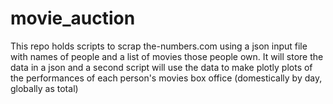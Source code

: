 # movie_auction
This repo holds scripts to scrap the-numbers.com using a json input file with names of people and a list of movies those people own.
It will store the data in a json and a second script will use the data to make plotly plots of the performances of each person's movies box office (domestically by day, globally as total)

